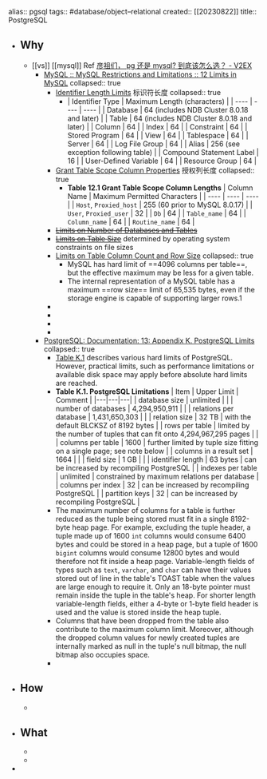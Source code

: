 alias:: pgsql
tags:: #database/object–relational
created:: [[20230822]]
title:: PostgreSQL
- ## Why
  - [[vs]] [[mysql]] Ref [彦祖们， pg 还是 mysql? 到底该怎么选？ - V2EX](https://v2ex.com/t/800592)
    - [MySQL :: MySQL Restrictions and Limitations :: 12 Limits in MySQL](https://dev.mysql.com/doc/mysql-reslimits-excerpt/8.0/en/limits.html)
      collapsed:: true
      - [Identifier Length Limits](https://dev.mysql.com/doc/mysql-reslimits-excerpt/8.0/en/identifier-length.html) 标识符长度
        collapsed:: true
        - | Identifier Type | Maximum Length (characters) |
          | ---- | ---- | ---- |
          | Database | 64 (includes NDB Cluster 8.0.18 and later) |
          | Table | 64 (includes NDB Cluster 8.0.18 and later) |
          | Column | 64 |
          | Index | 64 |
          | Constraint | 64 |
          | Stored Program | 64 |
          | View | 64 |
          | Tablespace | 64 |
          | Server | 64 |
          | Log File Group | 64 |
          | Alias | 256 (see exception following table) |
          | Compound Statement Label | 16 |
          | User-Defined Variable | 64 |
          | Resource Group | 64 |
      - [Grant Table Scope Column Properties](https://dev.mysql.com/doc/mysql-reslimits-excerpt/8.0/en/grant-tables-scope-column-properties.html) 授权列长度
        collapsed:: true
        - **Table 12.1 Grant Table Scope Column Lengths**
          | Column Name | Maximum Permitted Characters |
          | ---- | ---- | ---- |
          | `Host`, `Proxied_host` | 255 (60 prior to MySQL 8.0.17) |
          | `User`, `Proxied_user` | 32 |
          | `Db` | 64 |
          | `Table_name` | 64 |
          | `Column_name` | 64 |
          | `Routine_name` | 64 |
      - ~~[Limits on Number of Databases and Tables](https://dev.mysql.com/doc/mysql-reslimits-excerpt/8.0/en/database-count-limit.html)~~
      - ~~[Limits on Table Size](https://dev.mysql.com/doc/mysql-reslimits-excerpt/8.0/en/table-size-limit.html)~~ determined by operating system constraints on file sizes
      - [Limits on Table Column Count and Row Size](https://dev.mysql.com/doc/mysql-reslimits-excerpt/8.0/en/column-count-limit.html)
        collapsed:: true
        - MySQL has hard limit of ==4096 columns per table==, but the effective maximum may be less for a given table.
        - The internal representation of a MySQL table has a maximum ==row size== limit of 65,535 bytes, even if the storage engine is capable of supporting larger rows.1
      -
      -
      -
      -
    - [PostgreSQL: Documentation: 13: Appendix K. PostgreSQL Limits](https://www.postgresql.org/docs/13/limits.html)
      collapsed:: true
      - [Table K.1](limits.html#LIMITS-TABLE) describes various hard limits of PostgreSQL. However, practical limits, such as performance limitations or available disk space may apply before absolute hard limits are reached.
      - **Table K.1. PostgreSQL Limitations**
        | Item | Upper Limit | Comment |
        |---|---|---|
        | database size | unlimited | |
        | number of databases | 4,294,950,911 | |
        | relations per database | 1,431,650,303 | |
        | relation size | 32 TB | with the default BLCKSZ of 8192 bytes |
        | rows per table | limited by the number of tuples that can fit onto 4,294,967,295 pages | |
        | columns per table | 1600 | further limited by tuple size fitting on a single page; see note below |
        | columns in a result set | 1664 | |
        | field size | 1 GB | |
        | identifier length | 63 bytes | can be increased by recompiling PostgreSQL |
        | indexes per table | unlimited | constrained by maximum relations per database |
        | columns per index | 32 | can be increased by recompiling PostgreSQL |
        | partition keys | 32 | can be increased by recompiling PostgreSQL |
      - The maximum number of columns for a table is further reduced as the tuple being stored must fit in a single 8192-byte heap page. For example, excluding the tuple header, a tuple made up of 1600 `int` columns would consume 6400 bytes and could be stored in a heap page, but a tuple of 1600 `bigint` columns would consume 12800 bytes and would therefore not fit inside a heap page. Variable-length fields of types such as `text`, `varchar`, and `char` can have their values stored out of line in the table's TOAST table when the values are large enough to require it. Only an 18-byte pointer must remain inside the tuple in the table's heap. For shorter length variable-length fields, either a 4-byte or 1-byte field header is used and the value is stored inside the heap tuple.
      - Columns that have been dropped from the table also contribute to the maximum column limit. Moreover, although the dropped column values for newly created tuples are internally marked as null in the tuple's null bitmap, the null bitmap also occupies space.
      -
- ## How
  -
- ## What
  -
  -
-